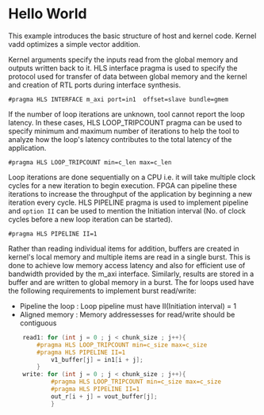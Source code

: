 Hello World
=============
This example introduces the basic structure of host and kernel code. Kernel vadd optimizes a simple vector addition.


Kernel arguments specify the inputs read from the global memory and outputs written back to it.
HLS interface pragma is used to specify the protocol used for transfer of data between global memory and the kernel and creation of
RTL ports during interface synthesis.

`#pragma HLS INTERFACE m_axi port=in1  offset=slave bundle=gmem`

If the number of loop iterations are unknown, tool cannot report the loop latency. In these cases, HLS LOOP_TRIPCOUNT pragma can be used to specify minimum and
maximum number of iterations to help the tool to analyze how the loop's latency contributes to the total latency of the application.

`#pragma HLS LOOP_TRIPCOUNT min=c_len max=c_len`

Loop iterations are done sequentially on a CPU i.e. it will take multiple clock cycles for a new iteration to begin execution. FPGA can pipeline these iterations
to increase the throughput of the application by beginning a new iteration every cycle. HLS PIPELINE pragma is used to implement pipeline and `option II` can be
used to mention the Initiation interval (No. of clock cycles before a new loop iteration can be started).


`#pragma HLS PIPELINE II=1`


Rather than reading individual items for addition, buffers are created in kernel's local memory and multiple items are read in a single burst.
This is done to achieve low memory access latency and also for efficient use of bandwidth provided by the m_axi interface.
Similarly, results are stored in a buffer and are written to global memory in a burst.
The for loops used have the following requirements to implement burst read/write:
- Pipeline the loop : Loop pipeline must have II(Initiation interval) = 1
- Aligned memory : Memory addressesses for read/write should be contiguous

```C
    read1: for (int j = 0 ; j < chunk_size ; j++){
        #pragma HLS LOOP_TRIPCOUNT min=c_size max=c_size
        #pragma HLS PIPELINE II=1
            v1_buffer[j] = in1[i + j];
        }
    write: for (int j = 0 ; j < chunk_size ; j++){
            #pragma HLS LOOP_TRIPCOUNT min=c_size max=c_size
            #pragma HLS PIPELINE II=1
            out_r[i + j] = vout_buffer[j];
            }    
```
